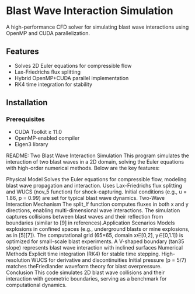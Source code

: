 # Blast Wave Interaction Simulation

A high-performance CFD solver for simulating blast wave interactions using OpenMP and CUDA parallelization.

## Features
- Solves 2D Euler equations for compressible flow
- Lax-Friedrichs flux splitting
- Hybrid OpenMP+CUDA parallel implementation
- RK4 time integration for stability

## Installation
### Prerequisites
- CUDA Toolkit ≥ 11.0
- OpenMP-enabled compiler
- Eigen3 library

README: Two Blast Wave Interaction Simulation
This program simulates the ​​interaction of two blast waves​​ in a 2D domain, solving the Euler equations with high-order numerical methods. Below are the key features:

​​Physical Model​​
Solves the ​​Euler equations​​ for compressible flow, modeling blast wave propagation and interaction.
Uses ​​Lax-Friedrichs flux splitting​​ and WUCS​ (nov_5 function) for shock-capturing.
Initial conditions (e.g., u = 1.86, p = 0.99) are set for typical blast wave dynamics.
​​Two-Wave Interaction Mechanism​​
The split_lf function computes fluxes in both ​​x and y directions​​, enabling multi-dimensional wave interactions.
The simulation captures ​​collisions between blast waves​​ and their reflection from boundaries (similar to [9] in references).
​​Application Scenarios​​
Models ​​explosions in confined spaces​​ (e.g., underground blasts or mine explosions, as in [5][7]).
The computational grid (65×65, domain x∈[0,2], y∈[0,1.1]) is optimized for small-scale blast experiments.
A ​​V-shaped boundary​​ (tan35 slope) represents blast wave interaction with inclined surfaces
​​Numerical Methods​​
​​Explicit time integration (RK4)​​ for stable time stepping.
​​High-resolution WUCS for derivative and discontinuities
Initial pressure (p = 5/7) matches the ​​Friedlander waveform​​ theory for blast overpressure.
​​Conclusion​​
This code simulates ​​2D blast wave collisions and their interaction with geometric boundaries​​, serving as a benchmark for ​​computational dynamics​​.